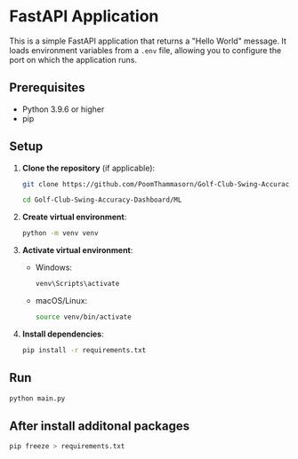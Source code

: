 # FastAPI Application

This is a simple FastAPI application that returns a "Hello World" message. It loads environment variables from a `.env` file, allowing you to configure the port on which the application runs.

## Prerequisites

- Python 3.9.6 or higher
- pip

## Setup

1. **Clone the repository** (if applicable):

   ```bash
   git clone https://github.com/PoomThammasorn/Golf-Club-Swing-Accuracy-Dashboard.git

   cd Golf-Club-Swing-Accuracy-Dashboard/ML
   ```

2. **Create virtual environment**:

   ```bash
   python -m venv venv
   ```

3. **Activate virtual environment**:

   - Windows:
     ```cmd
     venv\Scripts\activate
     ```
   - macOS/Linux:
     ```bash
     source venv/bin/activate
     ```

4. **Install dependencies**:
   ```bash
   pip install -r requirements.txt
   ```

## Run

```bash
python main.py
```

## After install additonal packages

```bash
pip freeze > requirements.txt
```
